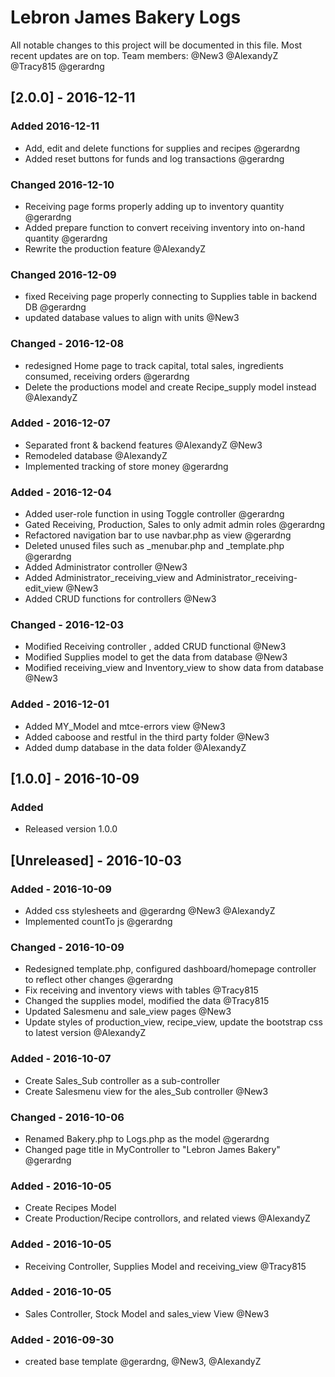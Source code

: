 # Lebron James Bakery Logs
All notable changes to this project will be documented in this file. Most recent updates are on top.
Team members:
@New3
@AlexandyZ
@Tracy815
@gerardng

## [2.0.0] - 2016-12-11
### Added 2016-12-11
- Add, edit and delete functions for supplies and recipes @gerardng
- Added reset buttons for funds and log transactions @gerardng

### Changed 2016-12-10
- Receiving page forms properly adding up to inventory quantity @gerardng
- Added prepare function to convert receiving inventory into on-hand quantity @gerardng
- Rewrite the production feature @AlexandyZ

### Changed 2016-12-09
- fixed Receiving page properly connecting to Supplies table in backend DB @gerardng
- updated database values to align with units @New3

### Changed - 2016-12-08
- redesigned Home page to track capital, total sales, ingredients consumed, receiving orders @gerardng
- Delete the productions model and create Recipe_supply model instead @AlexandyZ

### Added - 2016-12-07
- Separated front & backend features @AlexandyZ @New3
- Remodeled database @AlexandyZ
- Implemented tracking of store money @gerardng

### Added - 2016-12-04
- Added user-role function in using Toggle controller @gerardng
- Gated Receiving, Production, Sales to only admit admin roles @gerardng
- Refactored navigation bar to use navbar.php as view @gerardng
- Deleted unused files such as _menubar.php and _template.php @gerardng
- Added Administrator controller @New3
- Added Administrator_receiving_view and Administrator_receiving-edit_view @New3
- Added CRUD functions for controllers @New3

### Changed - 2016-12-03
- Modified Receiving controller , added CRUD functional @New3
- Modified Supplies model to get the data from database @New3
- Modified receiving_view and Inventory_view to show data from database @New3

### Added - 2016-12-01
- Added MY_Model and mtce-errors view @New3
- Added caboose and restful in the third party folder @New3
- Added dump database in the data folder @AlexandyZ

## [1.0.0] - 2016-10-09
### Added
- Released version 1.0.0

## [Unreleased] - 2016-10-03
### Added - 2016-10-09
- Added css stylesheets and @gerardng @New3 @AlexandyZ
- Implemented countTo js @gerardng

### Changed - 2016-10-09
- Redesigned template.php, configured dashboard/homepage controller to reflect other changes @gerardng
- Fix receiving and inventory views with tables @Tracy815
- Changed the supplies model, modified the data @Tracy815
- Updated Salesmenu and sale_view pages @New3
- Update styles of production_view, recipe_view, update the bootstrap css to latest version @AlexandyZ

### Added - 2016-10-07
 - Create Sales_Sub controller as a sub-controller
 - Create Salesmenu view for the ales_Sub controller @New3
 
### Changed - 2016-10-06
 - Renamed Bakery.php to Logs.php as the model @gerardng
 - Changed page title in MyController to "Lebron James Bakery" @gerardng

### Added - 2016-10-05
 - Create Recipes Model
 - Create Production/Recipe controllors, and related views @AlexandyZ

 ### Added - 2016-10-05
  - Receiving Controller, Supplies Model and receiving_view @Tracy815

### Added - 2016-10-05
 - Sales Controller, Stock Model and sales_view View @New3
 
### Added - 2016-09-30 
- created base template @gerardng, @New3, @AlexandyZ